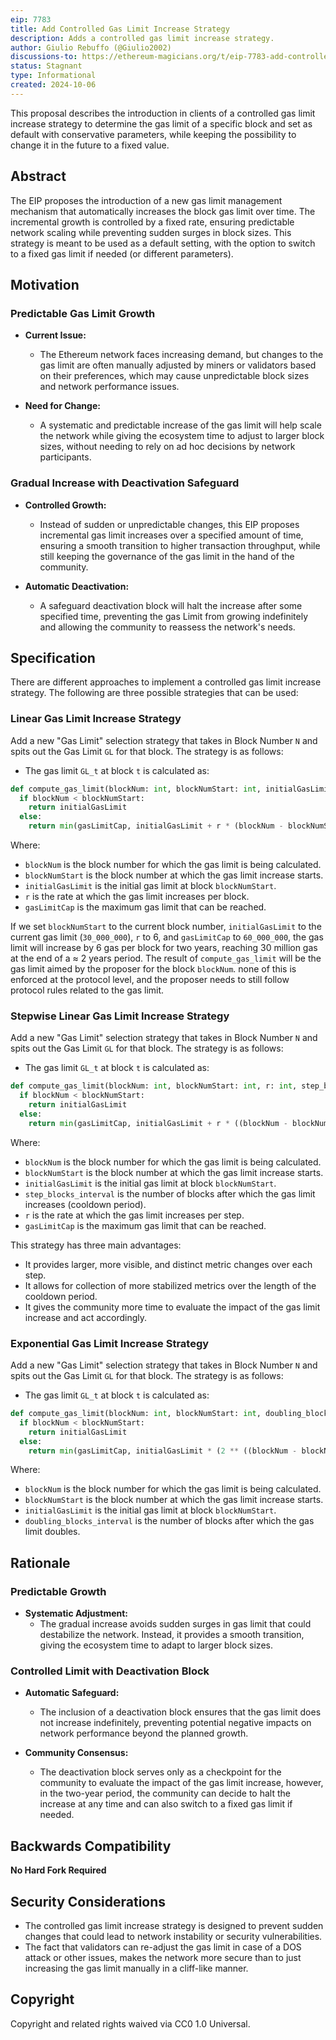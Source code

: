 ```yaml
---
eip: 7783
title: Add Controlled Gas Limit Increase Strategy
description: Adds a controlled gas limit increase strategy.
author: Giulio Rebuffo (@Giulio2002)
discussions-to: https://ethereum-magicians.org/t/eip-7783-add-controlled-gas-limit-increase-strategy/21282
status: Stagnant
type: Informational
created: 2024-10-06
---
```


This proposal describes the introduction in clients of a controlled gas limit increase strategy to determine the gas limit of a specific block and set as default with conservative parameters, while keeping the possibility to change it in the future to a fixed value.

## **Abstract**

The EIP proposes the introduction of a new gas limit management mechanism that automatically increases the block gas limit over time. The incremental growth is controlled by a fixed rate, ensuring predictable network scaling while preventing sudden surges in block sizes. This strategy is meant to be used as a default setting, with the option to switch to a fixed gas limit if needed (or different parameters).

## **Motivation**

### **Predictable Gas Limit Growth**

- **Current Issue:**
  - The Ethereum network faces increasing demand, but changes to the gas limit are often manually adjusted by miners or validators based on their preferences, which may cause unpredictable block sizes and network performance issues.

- **Need for Change:**
  - A systematic and predictable increase of the gas limit will help scale the network while giving the ecosystem time to adjust to larger block sizes, without needing to rely on ad hoc decisions by network participants.

### **Gradual Increase with Deactivation Safeguard**

- **Controlled Growth:**
  - Instead of sudden or unpredictable changes, this EIP proposes incremental gas limit increases over a specified amount of time, ensuring a smooth transition to higher transaction throughput, while still keeping the governance of the gas limit in the hand of the community.
  
- **Automatic Deactivation:**
  - A safeguard deactivation block will halt the increase after some specified time, preventing the gas Limit from growing indefinitely and allowing the community to reassess the network's needs.

## **Specification**

There are different approaches to implement a controlled gas limit increase strategy. The following are three possible strategies that can be used:

### **Linear Gas Limit Increase Strategy**

Add a new "Gas Limit" selection strategy that takes in Block Number `N` and spits out the Gas Limit `GL` for that block. The strategy is as follows:

 - The gas limit `GL_t` at block `t` is calculated as:

```python
def compute_gas_limit(blockNum: int, blockNumStart: int, initialGasLimit: int, r: int, gasLimitCap: int) -> int:
  if blockNum < blockNumStart:
    return initialGasLimit
  else:
    return min(gasLimitCap, initialGasLimit + r * (blockNum - blockNumStart))
```

Where:

- `blockNum` is the block number for which the gas limit is being calculated.
- `blockNumStart` is the block number at which the gas limit increase starts.
- `initialGasLimit` is the initial gas limit at block `blockNumStart`.
- `r` is the rate at which the gas limit increases per block.
- `gasLimitCap` is the maximum gas limit that can be reached.

If we set `blockNumStart` to the current block number, `initialGasLimit` to the current gas limit (`30_000_000`), `r` to 6, and `gasLimitCap` to `60_000_000`, the gas limit will increase by 6 gas per block for two years, reaching 30 million gas at the end of a $\approx$ 2 years period. 
The result of `compute_gas_limit` will be the gas limit aimed by the proposer for the block `blockNum`. none of this is enforced at the protocol level, and the proposer needs to still follow protocol rules related to the gas limit.

### **Stepwise Linear Gas Limit Increase Strategy**

Add a new "Gas Limit" selection strategy that takes in Block Number `N` and spits out the Gas Limit `GL` for that block. The strategy is as follows:

- The gas limit `GL_t` at block `t` is calculated as:

```python
def compute_gas_limit(blockNum: int, blockNumStart: int, r: int, step_blocks_interval: int, gasLimitCap: int) -> int:
  if blockNum < blockNumStart:
    return initialGasLimit
  else:
    return min(gasLimitCap, initialGasLimit + r * ((blockNum - blockNumStart) // step_blocks_interval))
```

Where:

- `blockNum` is the block number for which the gas limit is being calculated.
- `blockNumStart` is the block number at which the gas limit increase starts.
- `initialGasLimit` is the initial gas limit at block `blockNumStart`.
- `step_blocks_interval` is the number of blocks after which the gas limit increases (cooldown period).
- `r` is the rate at which the gas limit increases per step.
- `gasLimitCap` is the maximum gas limit that can be reached.

This strategy has three main advantages:

- It provides larger, more visible, and distinct metric changes over each step.
- It allows for collection of more stabilized metrics over the length of the cooldown period.
- It gives the community more time to evaluate the impact of the gas limit increase and act accordingly.

### **Exponential Gas Limit Increase Strategy**

Add a new "Gas Limit" selection strategy that takes in Block Number `N` and spits out the Gas Limit `GL` for that block. The strategy is as follows:

 - The gas limit `GL_t` at block `t` is calculated as:

```python
def compute_gas_limit(blockNum: int, blockNumStart: int, doubling_blocks_interval: int) -> int:
  if blockNum < blockNumStart:
    return initialGasLimit
  else:
    return min(gasLimitCap, initialGasLimit * (2 ** ((blockNum - blockNumStart) / doubling_interval)))
```

Where:

- `blockNum` is the block number for which the gas limit is being calculated.
- `blockNumStart` is the block number at which the gas limit increase starts.
- `initialGasLimit` is the initial gas limit at block `blockNumStart`.
- `doubling_blocks_interval` is the number of blocks after which the gas limit doubles.


## **Rationale**

### **Predictable Growth**

- **Systematic Adjustment:**
  - The gradual increase avoids sudden surges in gas limit that could destabilize the network. Instead, it provides a smooth transition, giving the ecosystem time to adapt to larger block sizes.

### **Controlled Limit with Deactivation Block**

- **Automatic Safeguard:**
  - The inclusion of a deactivation block ensures that the gas limit does not increase indefinitely, preventing potential negative impacts on network performance beyond the planned growth.


- **Community Consensus:**
  - The deactivation block serves only as a checkpoint for the community to evaluate the impact of the gas limit increase, however, in the two-year period, the community can decide to halt the increase at any time and can also switch to a fixed gas limit if needed.

## **Backwards Compatibility**

**No Hard Fork Required**

## **Security Considerations**


- The controlled gas limit increase strategy is designed to prevent sudden changes that could lead to network instability or security vulnerabilities.
- The fact that validators can re-adjust the gas limit in case of a DOS attack or other issues, makes the network more secure than to just increasing the gas limit manually in a cliff-like manner.

## **Copyright**

Copyright and related rights waived via CC0 1.0 Universal.

